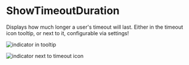 # ShowTimeoutDuration

Displays how much longer a user's timeout will last.
Either in the timeout icon tooltip, or next to it, configurable via settings!

![indicator in tooltip](https://github.com/Vendicated/Yuricord/assets/45497981/606588a3-2646-40d9-8800-b6307f650136)

![indicator next to timeout icon](https://github.com/Vendicated/Yuricord/assets/45497981/ab9d2101-0fdc-4143-9310-9488f056eeee)

